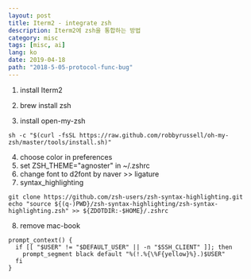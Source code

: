 ```yaml
---
layout: post
title: Iterm2 - integrate zsh
description: Iterm2에 zsh을 통합하는 방법
category: misc
tags: [misc, ai]
lang: ko
date: 2019-04-18
path: "2018-5-05-protocol-func-bug"
---
```


1. install Iterm2
2. brew install zsh

3. install open-my-zsh
```
sh -c "$(curl -fsSL https://raw.github.com/robbyrussell/oh-my-zsh/master/tools/install.sh)"
```
4. choose color in preferences
5. set ZSH_THEME="agnoster" in ~/.zshrc
6. change font to d2font by naver >> ligature
7. syntax_highlighting

```
git clone https://github.com/zsh-users/zsh-syntax-highlighting.git
echo "source ${(q-)PWD}/zsh-syntax-highlighting/zsh-syntax-highlighting.zsh" >> ${ZDOTDIR:-$HOME}/.zshrc
```

8. remove mac-book

```
prompt_context() {
  if [[ "$USER" != "$DEFAULT_USER" || -n "$SSH_CLIENT" ]]; then
    prompt_segment black default "%(!.%{\%F{yellow}%}.)$USER"
  fi
}
```
